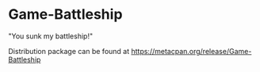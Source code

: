 Game-Battleship
===============

"You sunk my battleship!"

Distribution package can be found at https://metacpan.org/release/Game-Battleship
